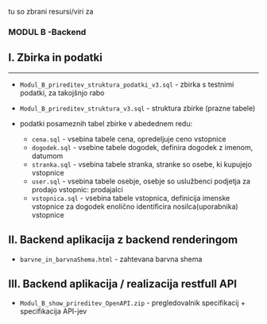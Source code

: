 tu so zbrani resursi/viri za
### MODUL B -Backend


## I. Zbirka in podatki
-----------------------

- `Modul_B_prireditev_struktura_podatki_v3.sql`  	- zbirka s testnimi podatki, za takojšnjo rabo

- `Modul_B_prireditev_struktura_v3.sql`       		- struktura zbirke (prazne tabele)

- podatki posameznih tabel zbirke v abedednem redu:
	+ `cena.sql`		  - vsebina tabele cena, opredeljuje ceno vstopnice
	+ `dogodek.sql`		- vsebine tabele dogodek, definira dogodek z imenom, datumom
	+ `stranka.sql`		- vsebina tabele stranka, stranke so osebe, ki kupujejo vstopnice
	+ `user.sql`		  - vsebina tabele osebje, osebje so uslužbenci podjetja za prodajo vstopnic: prodajalci
	+ `vstopnica.sql`	- vsebina tabele vstopnica, definicija imenske vstopnice za dogodek enolično identificira nosilca(uporabnika) vstopnice

## II. Backend aplikacija z backend renderingom
- `barvne_in_barvnaShema.html` - zahtevana barvna shema

## III. Backend aplikacija / realizacija restfull API
- `Modul_B_show_prireditev_OpenAPI.zip` - pregledovalnik specifikacij + specifikacija API-jev
